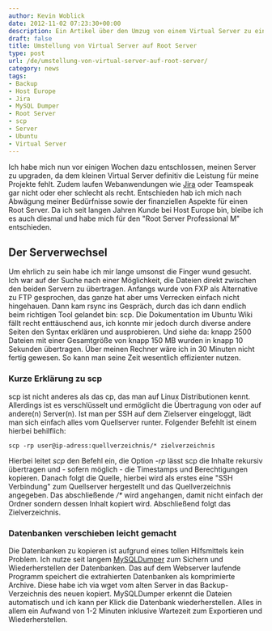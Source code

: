 ```yaml
---
author: Kevin Woblick
date: 2012-11-02 07:23:30+00:00
description: Ein Artikel über den Umzug von einem Virtual Server zu einem Root Server und die technischen Hintergründe dazu.
draft: false
title: Umstellung von Virtual Server auf Root Server
type: post
url: /de/umstellung-von-virtual-server-auf-root-server/
category: news
tags:
- Backup
- Host Europe
- Jira
- MySQL Dumper
- Root Server
- scp
- Server
- Ubuntu
- Virtual Server
---
```


Ich habe mich nun vor einigen Wochen dazu entschlossen, meinen Server zu upgraden, da dem kleinen Virtual Server definitiv die Leistung für meine Projekte fehlt. Zudem laufen Webanwendungen wie [Jira](http://www.atlassian.com/software/jira/overview/) oder Teamspeak gar nicht oder eher schlecht als recht. Entschieden hab ich mich nach Abwägung meiner Bedürfnisse sowie der finanziellen Aspekte für einen Root Server. Da ich seit langen Jahren Kunde bei Host Europe bin, bleibe ich es auch diesmal und habe mich für den "Root Server Professional M" entschieden.


## Der Serverwechsel

Um ehrlich zu sein habe ich mir lange umsonst die Finger wund gesucht. Ich war auf der Suche nach einer Möglichkeit, die Dateien direkt zwischen den beiden Servern zu übertragen. Anfangs wurde von FXP als Alternative zu FTP gesprochen, das ganze hat aber ums Verrecken einfach nicht hingehauen. Dann kam rsync ins Gespräch, durch das ich dann endlich beim richtigen Tool gelandet bin: scp. Die Dokumentation im Ubuntu Wiki fällt recht enttäuschend aus, ich konnte mir jedoch durch diverse andere Seiten den Syntax erklären und ausprobieren. Und siehe da: knapp 2500 Dateien mit einer Gesamtgröße von knapp 150 MB wurden in knapp 10 Sekunden übertragen. Über meinen Rechner wäre ich in 30 Minuten nicht fertig gewesen. So kann man seine Zeit wesentlich effizienter nutzen.


### Kurze Erklärung zu scp

scp ist nicht anderes als das cp, das man auf Linux Distributionen kennt. Allerdings ist es verschlüsselt und ermöglicht die Übertragung von oder auf andere(n) Server(n). Ist man per SSH auf dem Zielserver eingeloggt, lädt man sich einfach alles vom Quellserver runter. Folgender Befehlt ist einem hierbei behilflich:

`scp -rp user@ip-adress:quellverzeichnis/* zielverzeichnis`

Hierbei leitet _scp_ den Befehl ein, die Option _-rp_ lässt scp die Inhalte rekursiv übertragen und - sofern möglich - die Timestamps und Berechtigungen kopieren. Danach folgt die Quelle, hierbei wird als erstes eine "SSH Verbindung" zum Quellserver hergestellt und das Quellverzeichnis angegeben. Das abschließende _/*_ wird angehangen, damit nicht einfach der Ordner sondern dessen Inhalt kopiert wird. Abschließend folgt das Zielverzeichnis.


### Datenbanken verschieben leicht gemacht

Die Datenbanken zu kopieren ist aufgrund eines tollen Hilfsmittels kein Problem. Ich nutze seit langem [MySQLDumper](http://www.mysqldumper.de/) zum Sichern und Wiederherstellen der Datenbanken. Das auf dem Webserver laufende Programm speichert die extrahierten Datenbanken als komprimierte Archive. Diese habe ich via wget vom alten Server in das Backup-Verzeichnis des neuen kopiert. MySQLDumper erkennt die Dateien automatisch und ich kann per Klick die Datenbank wiederherstellen. Alles in allem ein Aufwand von 1-2 Minuten inklusive Wartezeit zum Exportieren und Wiederherstellen.
